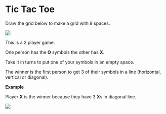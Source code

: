 # Tic Tac Toe

Draw the grid below to make a grid with 9
spaces.

![](https://github.com/supportingami/sami-maths-club/blob/master/maths-club-pack/images/tic-tac-toe-o-x-1.png?raw=true)

This is a 2 player game.

One person has the **O** symbols the other has **X**.

Take it in turns to put one of your symbols in an
empty space.

The winner is the first
person to get 3 of their symbols in a line (horizontal, vertical or diagonal).

**Example**

Player **X** is the winner because they have 3 **X**s in diagonal line.

![](https://github.com/supportingami/sami-maths-club/blob/master/maths-club-pack/images/tic-tac-toe-o-x-2.png?raw=true)
